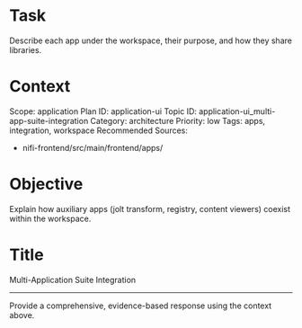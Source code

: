 # Task
Describe each app under the workspace, their purpose, and how they share libraries.

# Context
Scope: application
Plan ID: application-ui
Topic ID: application-ui_multi-app-suite-integration
Category: architecture
Priority: low
Tags: apps, integration, workspace
Recommended Sources:
- nifi-frontend/src/main/frontend/apps/

# Objective
Explain how auxiliary apps (jolt transform, registry, content viewers) coexist within the workspace.

# Title
Multi-Application Suite Integration

---

Provide a comprehensive, evidence-based response using the context above.
